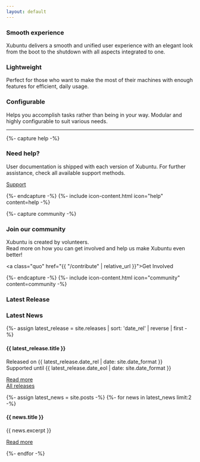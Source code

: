 ```yaml
---
layout: default
---
```


<section class="columns-3">
   <div>
      <h3>Smooth experience</h3>
      <p>Xubuntu delivers a smooth and unified user experience with an elegant look from the boot to the shutdown with all aspects integrated to one.</p>
   </div>
   <div>
      <h3>Lightweight</h3>
      <p>Perfect for those who want to make the most of their machines with enough features for efficient, daily usage.</p>
   </div>
   <div>
      <h3>Configurable</h3>
      <p>Helps you accomplish tasks rather than being in your way. Modular and highly configurable to suit various needs.</p>
   </div>
</section>
<hr />
<section class="columns-2">
   {%- capture help -%}
      <h3>Need help?</h3>
      <p>User documentation is shipped with each version of Xubuntu. For further assistance, check all available support methods.</p>
      <p><a class="quo" href="{{ "/help" | relative_url }}">Support</a></p>
   {%- endcapture -%}
   {%- include icon-content.html icon="help" content=help -%}

   {%- capture community -%}
      <h3>Join our community</h3>
      <p>Xubuntu is created by volunteers.<br />Read more on how you can get involved and help us make Xubuntu even better!</p>
      <p><a class="quo" href="{{ "/contribute" | relative_url }}">Get Involved</a></p>
   {%- endcapture -%}
   {%- include icon-content.html icon="community" content=community -%}
</section>

<section class="wide alternative-bg">
   <section class="columns-1-2">
      <h3>Latest Release</h3>
      <h3>Latest News</h3>
   </section>
   <section class="columns-1-2">
      {%- assign latest_release =  site.releases | sort: 'date_rel' | reverse | first -%}
      <div class="latest-release featured">
         <h4>{{ latest_release.title }}</h4>
         <p>
            Released on {{ latest_release.date_rel | date: site.date_format }}<br />
            Supported until {{ latest_release.date_eol | date: site.date_format }}
         </p>
         <p>
            <a class="quo" href="{{ latest_release.url | relative_url }}">Read more</a><br />
            <a class="quo" href="{{ "/releases" | relative_url }}">All releases</a><br />
         </p>
      </div>
      <section class="article-list columns-2">
         {%- assign latest_news = site.posts -%}
         {%- for news in latest_news limit:2 -%}
            <div class="featured">
               <h4>{{ news.title }}</h4>
               <p>{{ news.excerpt }}</p>
               <p><a class="quo" href="{{ news.url | relative_url }}">Read more</a></p>
            </div>
         {%- endfor -%}
      </section>
   </section>
</section>
